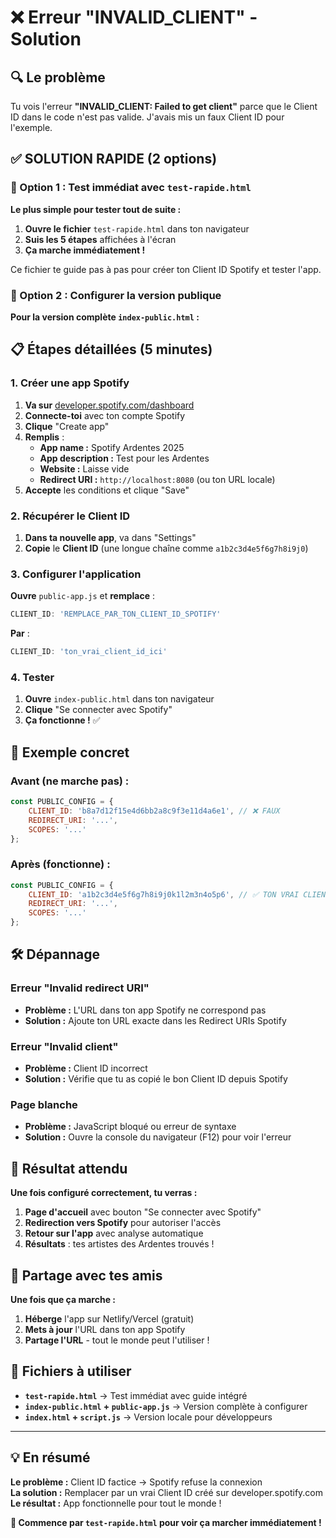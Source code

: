 # ❌ Erreur "INVALID_CLIENT" - Solution

## 🔍 Le problème

Tu vois l'erreur **"INVALID_CLIENT: Failed to get client"** parce que le Client ID dans le code n'est pas valide. J'avais mis un faux Client ID pour l'exemple.

## ✅ SOLUTION RAPIDE (2 options)

### 🚀 Option 1 : Test immédiat avec `test-rapide.html`

**Le plus simple pour tester tout de suite :**

1. **Ouvre le fichier** `test-rapide.html` dans ton navigateur
2. **Suis les 5 étapes** affichées à l'écran  
3. **Ça marche immédiatement !**

Ce fichier te guide pas à pas pour créer ton Client ID Spotify et tester l'app.

### 🔧 Option 2 : Configurer la version publique

**Pour la version complète `index-public.html` :**

## 📋 Étapes détaillées (5 minutes)

### 1. Créer une app Spotify

1. **Va sur** [developer.spotify.com/dashboard](https://developer.spotify.com/dashboard)
2. **Connecte-toi** avec ton compte Spotify  
3. **Clique** "Create app"
4. **Remplis** :
   - **App name :** Spotify Ardentes 2025
   - **App description :** Test pour les Ardentes
   - **Website :** Laisse vide
   - **Redirect URI :** `http://localhost:8080` (ou ton URL locale)
5. **Accepte** les conditions et clique "Save"

### 2. Récupérer le Client ID

1. **Dans ta nouvelle app**, va dans "Settings"
2. **Copie** le **Client ID** (une longue chaîne comme `a1b2c3d4e5f6g7h8i9j0`)

### 3. Configurer l'application

**Ouvre** `public-app.js` et **remplace** :

```javascript
CLIENT_ID: 'REMPLACE_PAR_TON_CLIENT_ID_SPOTIFY'
```

**Par** :
```javascript
CLIENT_ID: 'ton_vrai_client_id_ici'
```

### 4. Tester

1. **Ouvre** `index-public.html` dans ton navigateur
2. **Clique** "Se connecter avec Spotify"
3. **Ça fonctionne !** ✅

## 🎯 Exemple concret

### Avant (ne marche pas) :
```javascript
const PUBLIC_CONFIG = {
    CLIENT_ID: 'b8a7d12f15e4d6bb2a8c9f3e11d4a6e1', // ❌ FAUX
    REDIRECT_URI: '...',
    SCOPES: '...'
};
```

### Après (fonctionne) :
```javascript
const PUBLIC_CONFIG = {
    CLIENT_ID: 'a1b2c3d4e5f6g7h8i9j0k1l2m3n4o5p6', // ✅ TON VRAI CLIENT ID
    REDIRECT_URI: '...',
    SCOPES: '...'
};
```

## 🛠️ Dépannage

### Erreur "Invalid redirect URI"
- **Problème :** L'URL dans ton app Spotify ne correspond pas
- **Solution :** Ajoute ton URL exacte dans les Redirect URIs Spotify

### Erreur "Invalid client"  
- **Problème :** Client ID incorrect
- **Solution :** Vérifie que tu as copié le bon Client ID depuis Spotify

### Page blanche
- **Problème :** JavaScript bloqué ou erreur de syntaxe
- **Solution :** Ouvre la console du navigateur (F12) pour voir l'erreur

## 🎉 Résultat attendu

**Une fois configuré correctement, tu verras :**

1. **Page d'accueil** avec bouton "Se connecter avec Spotify"
2. **Redirection vers Spotify** pour autoriser l'accès
3. **Retour sur l'app** avec analyse automatique
4. **Résultats** : tes artistes des Ardentes trouvés !

## 📱 Partage avec tes amis

**Une fois que ça marche :**

1. **Héberge** l'app sur Netlify/Vercel (gratuit)
2. **Mets à jour** l'URL dans ton app Spotify  
3. **Partage l'URL** - tout le monde peut l'utiliser !

## 🔗 Fichiers à utiliser

- **`test-rapide.html`** → Test immédiat avec guide intégré
- **`index-public.html` + `public-app.js`** → Version complète à configurer
- **`index.html` + `script.js`** → Version locale pour développeurs

---

## 💡 En résumé

**Le problème :** Client ID factice → Spotify refuse la connexion  
**La solution :** Remplacer par un vrai Client ID créé sur developer.spotify.com  
**Le résultat :** App fonctionnelle pour tout le monde !

**🚀 Commence par `test-rapide.html` pour voir ça marcher immédiatement !** 